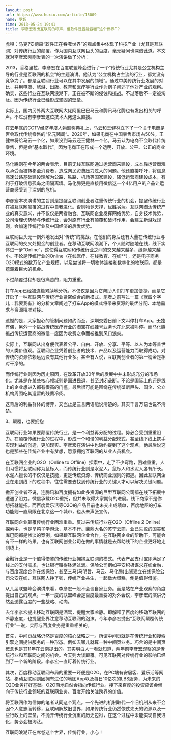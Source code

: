 ```yaml
---
layout: post
url: https://www.huxiu.com/article/15009
name: 罗超
time: 2013-05-24 19:41
title: 李彦宏发出互联网的呼声，但软件是否能吞噬“这个世界”？
---
```

虎嗅：马克?安德森“软件正在吞噬世界”的观点集中体现了科技产业（尤其是互联网）对传统行业的颠覆，作为国内互联网巨头的百度，毫无疑问也深谙此道。本文就对李彦宏刚刚发表的一次演讲做了分析：

2013，香格里拉，李彦宏在百度联盟峰会进行了一个“传统行业尤其是公立机构主导的行业是互联网的机会”的主题演讲。他认为“公立机构占主流的行业，都太没有竞争力了。都是互联网行业可以在其中发展的领域“。通过中美传统行业发展的对比，并用电商、旅游、出版、教育和医疗等行业作为例子阐述了他对产业的观察。确实，这些行业在互联网浪潮下，正在被不断的侵蚀和挑战。不过落后不一定被淘汰。因为传统行业已经形成坚固的壁垒。

实际上，国内另外两大互联网大佬阿里巴巴马云和腾讯马化腾也有发出相关的呼声。不过没有李彦宏这位技术大佬这么直接。

在去年底的CCTV经济年度人物颁奖典礼上，马云和王健林立下了一个关于电商是否会取代传统零售的“亿元赌局“。2020年，如果电商在中国零售市场占50%，王健林将给马云一个亿，如果没到马云还王健林一个亿。马云认为电商不会取代传统零售，但是会”基本取代”。因为电商正在形成一个透明、开放、公平、公正的商业环境。

马化腾则在今年的两会表示，目前无线互联网通过运营商来建设，成本靠运营商难以承受而被转移至消费者，造成网民资费压力过大的问题。他还直接呼吁，将信息高速公路基础建设理解为公路、铁路、机场等国家建设，降低运营商建设成本，有利于打破信息孤岛之间隔离墙。马化腾更是直接用微信这一个4亿用户的产品让运营商感受到了深刻的危机。

李彦宏本次演讲的主旨则是提醒互联网创业者注重传统行业的机会，提醒传统行业在被互联网颠覆的过程中自我进化。否则物竞天择，优胜劣汰。互联网淘汰传统产业的真实意义，并不仅仅是两者融合。互联网企业发挥网络优势，自身技术优势，公司治理优势参与传统行业，会对原有行业有颠覆和破坏作用，会建立新游戏规则，会加速传统行业及中国经济的后发优势。

互联网巨头无一例外地发出对“传统”的挑战。在他们的身后还有大量在传统行业与互联网的交叉处掘金的创业者。在移动互联网浪潮下，个人随时随地在线，线下实体进一步“Online”，这使得互联网和传统行业之间的交叉越来越多，缝隙越来越小。不论是传统行业的Online（在线医疗、在线教育、在线**），还是电子商务O2O模式的数万亿产业规模，以及尝试将一切物体连接和数字化的物联网，都是蕴藏着巨大的机会。

不过颠覆过程却是很痛苦的，阻力重重。

打车App已经被连篇累牍地分析。不仅仅是因为它帮助人们打车更加便捷，而是它开启了一种互联网与传统行业紧密结合的新模式。笔者之前写过一篇《就四个字儿：我要我有》的分析文章阐述了打车App的模式将带来资源的最优分配、本地需求与资源精准对接。

遗憾的是，大家担心的管制问题如约而至，深圳交委日前下文叫停打车App。无独有偶，另外一个挑战传统医疗行业的淘宝在线挂号业务也在北京被叫停。而马化腾挑战传统运营商的微信一度因为收费之争而被推到风口浪尖。

实际上，互联网从出身便代表着公平、自由、开放、分享、平等、以人为本等普世的人类价值观。互联网企业凭着创业者的技术、产品以及运营能力而取得成功。对传统的资源依赖远远没有其他行业多。甚至有人说，互联网创业者的第一桶金是相对干净的。

而传统行业则因为历史原因，在改革开放30年后的发展中并未形成充分的市场化。尤其是在某些核心领域则是国进民退，甚至封闭垄断。不论是国际上的还是线上的企业想进入都有很高的门槛。最后很可能是围绕在传统垄断巨头、国企、公立机构周围吃其遗留的残羹冷炙。

这背后的利益群体的博弈，又岂止是三言两语能说清楚的。其实千言万语也说不清楚。

3、颠覆，也要拥抱

互联网行业如果要颠覆传统行业，是一个利益再分配的过程。势必会受到重重阻力。在颠覆传统行业的过程中，形成一个和谐的利益分配模式，甚至线下线上携手实现利益的创造，更加现实。李彦宏在演讲中也隐约提到了这个观点，他最后说这也是那些在传统产业中有梦想，愿意拥抱互联网的从业人员机会。

在互联网企业的O2O（Online to Offline）探索中，走了不少弯路，困难重重。人们习惯将互联网称为鼠标人，而传统行业则是水泥人。鼠标人和水泥人各有所长。水泥人擅长的不仅仅是技能，更是传统资源、传统商业规则的把握。因此互联网企业在走到线下的过程中，往往需要去找到传统行业的关键人才可以解决关键问题。

撇开创业者不说，连腾讯和百度拥有如此多资源的巨型互联网公司都在线下拓展中遭遇了阻力。微信承载O2O重托，但并未取得大家期待的进展。线下商家不是你想拓就能拓。而百度爱乐活等O2O的产品目前也未交出成绩单，百度地图的打车功能则一直局限在北京这一个城市，也从未声张宣传。

互联网企业颠覆传统行业困难重重。反过来传统行业在O2O（Offline 2 Online）探索中，也是旱鸭子学游泳，基本不行。鼎鼎大名的苏宁云商，业已失败的国美和库巴网都是惨淡的案例。如果跟互联网企业合作，在互联网企业的帮助下，可能会有不一样的结果。也有互联网创业公司在做的事情就是去帮助线下的企业更好地走到线上。

金融行业是一个值得借鉴的传统行业拥抱互联网的模式。代表产品支付宝即满足了线上的支付需求，也让银行赚得钵满盆满。保险公司例如平安积极谋求在线金融，与百度深度合作在线保险，甚至三马(马明哲、马云、马化腾)出资建立在线保险公司众安在线，互联网人挣了钱，传统产业共生，一起做大蛋糕，倒是值得借鉴。

从几届联盟峰会演讲来看，李彦宏一般不会谈自家业务。而是站在产业观察的角度提出自己的观点。一年一度的联盟峰会是百度最重要的对外会议，李彦宏的演讲仍然会透露百度的一些战略、动向。

去年李彦宏提出移动互联网是酒驾，提醒大家冷静。即解释了百度的移动互联网的冷静态度，也提醒业界注意移动互联网的泡沫。今年李彦宏抛出“互联网颠覆传统行业”一说，实际与百度业务是重重相关的。

首先，中间页战略仍然是百度的核心战略之一。所谓中间页就是在传统行业和搜索引擎之间提供服务的一种形态。例如去哪儿就算一种中间页业务。巧合的是中间页概念也是其11年在云南提出的。其实明白人一看就知道，两年前李彦宏观察的是传统行业和互联网之间的机会。今天则大谈颠覆。可见互联网对传统行业的影响已经到了一个新的阶段。李彦宏一直盯着传统行业。

其次，百度移动互联网布局的重要一环便是O2O。在PC端有安居客、爱乐活等网站，移动互联网则因拥有过亿的地图App以及每日10亿次的LBS服务，为未来的O2O业务打好基础。O2O落地自然会指向传统行业。接下来百度的投资应该会倾向于传统行业领域的互联网业务。百度开始关注跨界的价值。

将互联网作为信仰的笔者认同这个观点。一个先进的机制取代一个旧机制从来不会因个人意志而转移，互联网解放旧世界，如果传统行业仍然依仗先天的资源以及一些行政上的壁垒，不抛开传统行业沉重的历史包袱，在这个过程中未能实现自我进化，势必会被淘汰。

互联网浪潮正在席卷这个世界，传统行业，小心！

